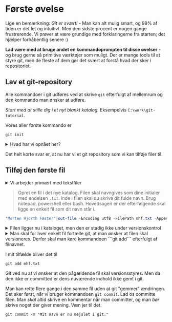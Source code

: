 # Første øvelse
Lige en bemærkning: *Git er svært!* - Man kan alt mulig smart, og 99% af tiden er det let og intuitivt. Men den sidste procent er nogen gange frustrerende. Vi prøver at være grundige med forklaringerne fra starten; det hjælper forhåbentlig senere :)

**Lad være med at bruge andet en kommandoprompten til disse øvelser** - og brug gerne så primitive værktøjer som muligt. Der er mange tools til at styre git, men de fleste af dem gør det svært at forstå hvad der sker i repositoriet. 
 
## Lav et git-repository
Alle kommandoer i git udføres ved at skrive `git` efterfulgt af mellemrum og den kommando man ønsker at udføre. 

*Start med at stille dig i et nyt blankt katalog.* Eksempelvis `C:\work\git-tutorial`. 

Vores aller første kommando er 
```
git init 
```

<details>
<summary>Hvad har vi opnået her?</summary>
  
I sig selv giver kommandoen `git init` ikke ret mange synlige resultater. Hvis du er i posh git (powershell) eller en anden terminal, der forstår git, vil du se at prompten ændrer sig 
```
C:\temp\foo> git init
Initialized empty Git repository in C:/temp/foo/.git/
C:\temp\foo [master]>
```
Det er fordi powershell nu kan se at vi står i et git repository. Ligesom responsen fra `git init` i øvrigt også fortæller os. 

Hvis man viser skjulte filer kan man også se, at der er kommet en ny underfolder - `.git`. Der ligger en mængde filer i denne folder, som hjælper git med at holde styr på resten af repositoriet. *Rør aldrig indholdet af `.git`*
</details>

Det helt korte svar er, at nu har vi et git repository som vi kan tilføje filer til. 

## Tilføj den første fil

<details><summary>Vi arbejder primært med tekstfiler</summary>

 Enhver fil gemmes *enten* som en tekstfil eller som en binær fil. Man kan gemme alle slags filer i et git-repository, men git er ikke særlig smart når det gælder binære filer. Retter man i en tekstfil, så gemmes der ikke ret mange flere data, end en eksakt beskrivelse hvilke linier og tegn der er rettet.

 Hvis man gemmer et billede og retter i det, så ligger billedet to gange inde i `.git`-folderen. Det virker fint, og man kan også spole frem og tilbage i sine versioner, men man kan ikke se hvilke ændringer, der er sket i filen. 

</details>

> Opret en fil i det nye katalog. Filen skal navngives som dine initialer med endelsen `.txt`. Inde i filen skal du skrive dit fulde navn. 
Brug notepad, powershell eller bash. Hovedsagen er der efterfølgende skal ligge en enkelt fil som dit navn står i. 

```powershell
"Morten Hjorth Fæster"|out-file -Encoding utf8 -FilePath mhf.txt -Append
```
<details><summary>Filen ligger nu i kataloget, men den er stadig ikke under versionskontrol</summary>

Bruger man posh-git kan man også se at prompten har ændret sig, så der nu står noget i stil med 
```
C:\workdirs\git-tutorial [master ↑1 +1 ~0 -0 !]>
```
"master" indikerer at vi arbejder direkte i master - som den opmærksomme nok husker vi ikke burde - "↑1" fortæller at vi har en rettelse lokalt, der ikke er synkroniseret med vores standard serverudgave, "+1" betyder at der er en ny fil. 
</details>

<details><summary>
Man skal for hver enkelt fil fortælle git, at man ønsker at filen skal versioneres. Derfor skal man køre kommandoen ```git add``` efterfulgt af filnavnet.  
</summary>
Det kan måske virke lidt besværligt at hver enkelt fil skal tilføjes manuelt, men det giver mening på den måde, at man ikke ønsker at generede filer (kompileret kildekode og lignende) samt backup-filer ligger under versionskontrol. Og man vænner sig hurtigt til det. 
</details>

I mit tilfælde bliver det til 
```
git add mhf.txt
```

Git ved nu at vi ønsker at den pågældende fil skal versionsstyres. Men da den ikke er committed er dens nuværende indhold ikke gemt i git. 

Man kan rette flere gange i den samme fil uden at git "gemmer" ændringen. Det sker først, når vi bruger kommandoen ```git commit```. Lad os committe filen. Man *skal* altid skrive en kommentar når man committer, og man *bør* skrive noget der giver mening. Væn jer til det. 

```
git commit -m "Mit navn er nu mejslet i git."
```





